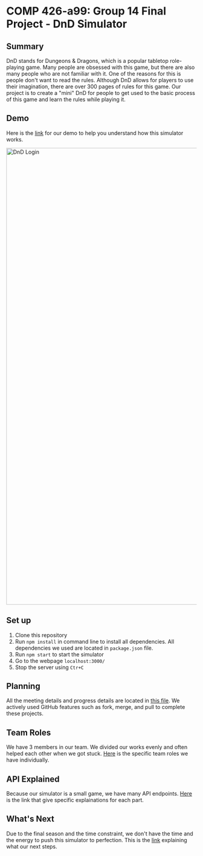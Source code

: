 # COMP 426-a99: Group 14 Final Project - DnD Simulator
## Summary

DnD stands for Dungeons & Dragons, which is a popular tabletop role-playing game. Many people are obsessed with this game, but there are also many people who are not familiar with it. One of the reasons for this is people don't want to read the rules. Although DnD allows for players to use their imagination, there are over 300 pages of rules for this game. Our project is to create a "mini" DnD for people to get used to the basic process of this game and learn the rules while playing it.

## Demo

Here is the [link](https://youtu.be/bbbLmw-YlQ4) for our demo to help you understand how this simulator works.

<img width="1208" alt="DnD Login" src="https://user-images.githubusercontent.com/77816197/206344686-bce1581d-0369-4833-9c62-cb836f614d39.png">

## Set up

1. Clone this repository
2. Run `npm install` in command line to install all dependencies. All dependencies we used are located in `package.json` file.
3. Run `npm start` to start the simulator
4. Go to the webpage `localhost:3000/`
5. Stop the server using `Ctr+C`

## Planning
All the meeting details and progress details are located in [this file](../main/docs/plan.md). We actively used GitHub features such as fork, merge, and pull to complete these projects.

## Team Roles
We have 3 members in our team. We divided our works evenly and often helped each other when we got stuck. [Here](../main/docs/roles.md) is the specific team roles we have individually.

## API Explained
Because our simulator is a small game, we have many API endpoints. [Here](../main/docs/api_explained.md) is the link that give specific explainations for each part.

## What's Next
Due to the final season and the time constraint, we don't have the time and the energy to push this simulator to perfection. This is the [link](../main/docs/whatsnext.md) explaining what our next steps.
